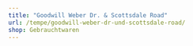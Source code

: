 ```yaml
---
title: "Goodwill Weber Dr. & Scottsdale Road"
url: /tempe/goodwill-weber-dr-und-scottsdale-road/
shop: Gebrauchtwaren
---
```

